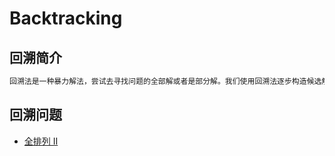# Backtracking

## 回溯简介

```m
回溯法是一种暴力解法，尝试去寻找问题的全部解或者是部分解。我们使用回溯法逐步构造候选解，如果候选解确定是错误的，我们放弃使用该候选解继续搜索。但是我们可以扩展出该候选解的子候选解。
```

## 回溯问题

- [全排列 II](https://leetcode-cn.com/problems/permutations-ii/)
